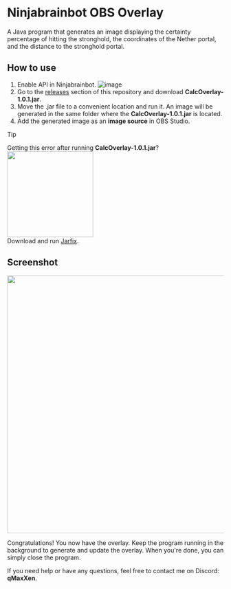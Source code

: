 # Ninjabrainbot OBS Overlay

A Java program that generates an image displaying the certainty percentage of hitting the stronghold, the coordinates of the Nether portal, and the distance to the stronghold portal.

## How to use

1. Enable API in Ninjabrainbot. ![image](https://github.com/user-attachments/assets/fe684b8b-1601-4dc9-86be-97160a964954)
2. Go to the [releases](https://github.com/qMaxXen/CalcOverlay/releases/tag/v1.0.0) section of this repository and download **CalcOverlay-1.0.1.jar**.
3. Move the .jar file to a convenient location and run it. An image will be generated in the same folder where the **CalcOverlay-1.0.1.jar** is located.
4. Add the generated image as an **image source** in OBS Studio.

> [!TIP]
> Getting this error after running **CalcOverlay-1.0.1.jar**?  
> <img src="https://github.com/user-attachments/assets/4580095e-e818-4ca2-b876-b98962f2a992" width="200" /><br>
> Download and run [Jarfix](https://johann.loefflmann.net/en/software/jarfix/index.html).

## Screenshot
<img src="https://github.com/user-attachments/assets/11981d6b-8961-45aa-ac6f-5066e0d6ec53" width="600" />



Congratulations! You now have the overlay. Keep the program running in the background to generate and update the overlay. When you're done, you can simply close the program.

If you need help or have any questions, feel free to contact me on Discord: **qMaxXen**.


